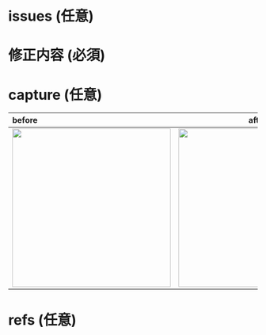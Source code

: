 # issues (任意)

# 修正内容 (必須)

# capture (任意)

| before | after |
|:---|:---:|
|<img src="" width=320 /> |<img src="" width=320 /> |

# refs (任意)
